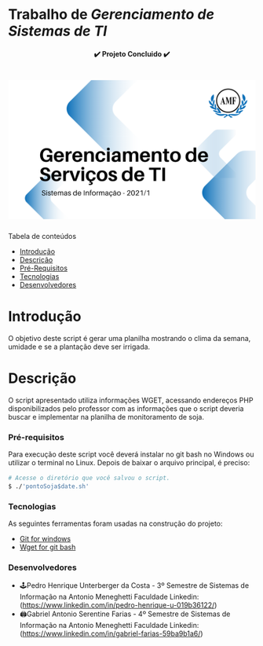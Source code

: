 # Trabalho de *Gerenciamento de Sistemas de TI*
<h4 align="center">
✔️ Projeto Concluido ✔️
</h4>

<h1 align="center">
  <img alt="Logo do repositório incluindo o nome da disciplina, logo da AMF e o semestre 2021/1 " src="capaGit.png" width="650px">
</h1>

Tabela de conteúdos
<!--ts-->
* [Introdução](#Introdução)
* [Descrição](#Descrição)
* [Pré-Requisitos](#Pré-Requisitos)
* [Tecnologias](#Tecnologias)
* [Desenvolvedores](#Desenvolvedores)
<!--te-->

# Introdução
O objetivo deste script é gerar uma planilha mostrando o clima da semana, umidade e se a plantação deve ser irrigada.

# Descrição
O script apresentado utiliza informações WGET, acessando endereços PHP disponibilizados pelo professor com as informações que o script deveria buscar e implementar na planilha de monitoramento de soja.

### Pré-requisitos
Para execução deste script você deverá instalar no git bash no Windows ou utilizar o
terminal no Linux.
Depois de baixar o arquivo principal, é preciso:
```bash
# Acesse o diretório que você salvou o script.
$ ./'pontoSoja$date.sh'
```

### Tecnologias
As seguintes ferramentas foram usadas na construção do projeto:
- [Git for windows](https://git-scm.com/downloads/)
- [Wget for git bash](https://eternallybored.org/misc/wget/)

### Desenvolvedores
- 🕹️️Pedro Henrique Unterberger da Costa - 3º Semestre de Sistemas de Informação na Antonio Meneghetti Faculdade
Linkedin: (https://www.linkedin.com/in/pedro-henrique-u-019b36122/)
- 🖨️Gabriel Antonio Serentine Farias - 4º Semestre de Sistemas de Informação na Antonio Meneghetti Faculdade
Linkedin: (https://www.linkedin.com/in/gabriel-farias-59ba9b1a6/)

